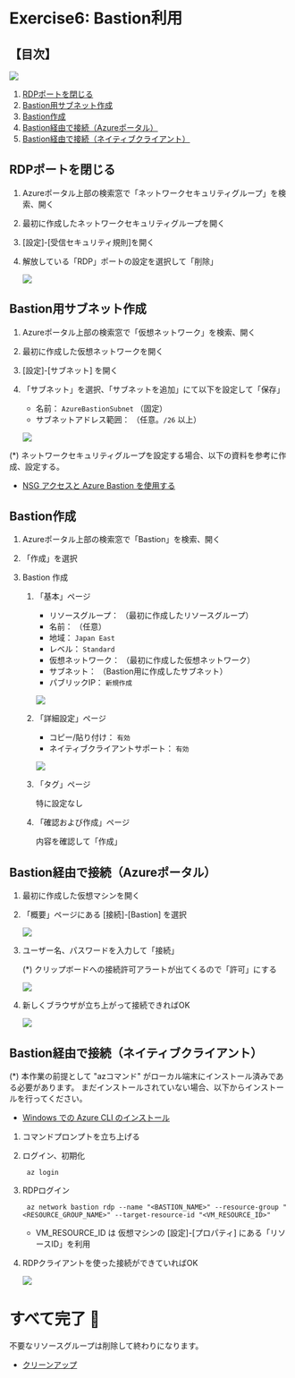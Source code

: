 # Exercise6: Bastion利用

## 【目次】

![](images/ex06-0000-bastion.png)

1. [RDPポートを閉じる](#rdpポートを閉じる)
1. [Bastion用サブネット作成](#bastion用サブネット作成)
1. [Bastion作成](#bastion作成)
1. [Bastion経由で接続（Azureポータル）](#bastion経由で接続azureポータル)
1. [Bastion経由で接続（ネイティブクライアント）](#bastion経由で接続ネイティブクライアント)


## RDPポートを閉じる

1. Azureポータル上部の検索窓で「ネットワークセキュリティグループ」を検索、開く

1. 最初に作成したネットワークセキュリティグループを開く

1. [設定]-[受信セキュリティ規則]を開く

1. 解放している「RDP」ポートの設定を選択して「削除」

    ![](images/ex06-0101-bastion.png)


## Bastion用サブネット作成

1. Azureポータル上部の検索窓で「仮想ネットワーク」を検索、開く

1. 最初に作成した仮想ネットワークを開く

1. [設定]-[サブネット] を開く

1. 「サブネット」を選択、「サブネットを追加」にて以下を設定して「保存」

    * 名前： `AzureBastionSubnet` （固定）
    * サブネットアドレス範囲： （任意。`/26` 以上）

    ![](images/ex06-0201-bastion.png)

(*) ネットワークセキュリティグループを設定する場合、以下の資料を参考に作成、設定する。

* [NSG アクセスと Azure Bastion を使用する](https://learn.microsoft.com/ja-jp/azure/bastion/bastion-nsg)


## Bastion作成

1. Azureポータル上部の検索窓で「Bastion」を検索、開く

1. 「作成」を選択

1. Bastion 作成

    1. 「基本」ページ

        * リソースグループ： （最初に作成したリソースグループ）
        * 名前： （任意）
        * 地域： `Japan East`
        * レベル： `Standard`
        * 仮想ネットワーク： （最初に作成した仮想ネットワーク）
        * サブネット： （Bastion用に作成したサブネット）
        * パブリックIP： `新規作成`

        ![](images/ex06-0301-bastion.png)

    1. 「詳細設定」ページ

        * コピー/貼り付け： `有効`
        * ネイティブクライアントサポート： `有効`

        ![](images/ex06-0302-bastion.png)

    1. 「タグ」ページ

        特に設定なし

    1. 「確認および作成」ページ

        内容を確認して「作成」


## Bastion経由で接続（Azureポータル）

1. 最初に作成した仮想マシンを開く

1. 「概要」ページにある [接続]-[Bastion] を選択

    ![](images/ex06-0401-bastion.png)

1. ユーザー名、パスワードを入力して「接続」

    (*) クリップボードへの接続許可アラートが出てくるので「許可」にする

    ![](images/ex06-0402-bastion.png)

1. 新しくブラウザが立ち上がって接続できればOK

    ![](images/ex06-0403-bastion.png)



## Bastion経由で接続（ネイティブクライアント）

(*) 本作業の前提として "azコマンド" がローカル端末にインストール済みである必要があります。
まだインストールされていない場合、以下からインストールを行ってください。

* [Windows での Azure CLI のインストール](https://learn.microsoft.com/ja-jp/cli/azure/install-azure-cli-windows?tabs=azure-cli)

1. コマンドプロンプトを立ち上げる

1. ログイン、初期化

        az login

1. RDPログイン

        az network bastion rdp --name "<BASTION_NAME>" --resource-group "<RESOURCE_GROUP_NAME>" --target-resource-id "<VM_RESOURCE_ID>"

    * VM_RESOURCE_ID は 仮想マシンの [設定]-[プロパティ] にある「リソースID」を利用

1. RDPクライアントを使った接続ができていればOK

    ![](images/ex06-0501-bastion.png)



# すべて完了 🎉

不要なリソースグループは削除して終わりになります。

* [クリーンアップ](exercise99.md)


